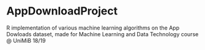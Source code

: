 # AppDownloadProject
R implementation of various machine learning algorithms on the App Dowloads dataset, made for Machine Learning and Data Technology course @ UniMiB 18/19
